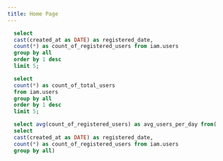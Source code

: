 ```yaml
---
title: Home Page
---
```


```sql users
  select
  cast(created_at as DATE) as registered_date,
  count(*) as count_of_registered_users from iam.users
  group by all
  order by 1 desc
  limit 5;
```

```sql total_users
  select
  count(*) as count_of_total_users
  from iam.users
  group by all
  order by 1 desc
  limit 5;
```

```sql avg_users_per_day
  select avg(count_of_registered_users) as avg_users_per_day from(
  select
  cast(created_at as DATE) as registered_date,
  count(*) as count_of_registered_users from iam.users
  group by all)
```

<br/>
<br/>
<br/>

<center>
<Grid cols=2>

<BigValue data={total_users} value=count_of_total_users/>
<BigValue data={avg_users_per_day} value=avg_users_per_day/>

</Grid>
</center>

<DataTable data={users}/>
